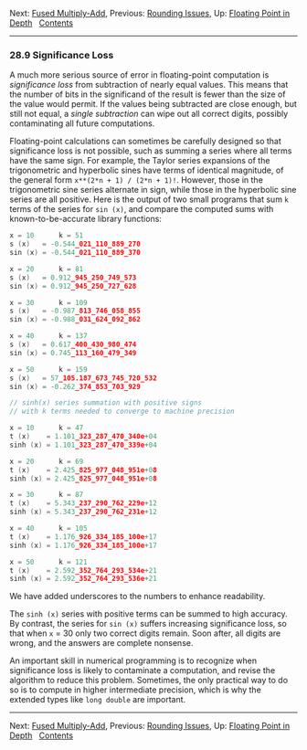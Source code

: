 Next: [Fused Multiply-Add](Fused-Multiply_002dAdd.md), Previous:
[Rounding Issues](Rounding-Issues.md), Up: [Floating Point in
Depth](Floating-Point-in-Depth.md)  
[Contents](index.md#SEC_Contents "Table of contents")  

------------------------------------------------------------------------


### 28.9 Significance Loss 


A much more serious source of error in floating-point computation is
*significance loss* from subtraction of nearly equal values. This means
that the number of bits in the significand of the result is fewer than
the size of the value would permit. If the values being subtracted are
close enough, but still not equal, a *single subtraction* can wipe out
all correct digits, possibly contaminating all future computations.

Floating-point calculations can sometimes be carefully designed so that
significance loss is not possible, such as summing a series where all
terms have the same sign. For example, the Taylor series expansions of
the trigonometric and hyperbolic sines have terms of identical
magnitude, of the general form `x**(2*n + 1) / (2*n + 1)!`. However,
those in the trigonometric sine series alternate in sign, while those in
the hyperbolic sine series are all positive. Here is the output of two
small programs that sum `k` terms of the series for
`sin (x)`, and compare the computed sums with known-to-be-accurate
library functions:

``` C
x = 10      k = 51
s (x)   = -0.544_021_110_889_270
sin (x) = -0.544_021_110_889_370

x = 20      k = 81
s (x)   = 0.912_945_250_749_573
sin (x) = 0.912_945_250_727_628

x = 30      k = 109
s (x)   = -0.987_813_746_058_855
sin (x) = -0.988_031_624_092_862

x = 40      k = 137
s (x)   = 0.617_400_430_980_474
sin (x) = 0.745_113_160_479_349

x = 50      k = 159
s (x)   = 57_105.187_673_745_720_532
sin (x) = -0.262_374_853_703_929

// sinh(x) series summation with positive signs
// with k terms needed to converge to machine precision

x = 10      k = 47
t (x)    = 1.101_323_287_470_340e+04
sinh (x) = 1.101_323_287_470_339e+04

x = 20      k = 69
t (x)    = 2.425_825_977_048_951e+08
sinh (x) = 2.425_825_977_048_951e+08

x = 30      k = 87
t (x)    = 5.343_237_290_762_229e+12
sinh (x) = 5.343_237_290_762_231e+12

x = 40      k = 105
t (x)    = 1.176_926_334_185_100e+17
sinh (x) = 1.176_926_334_185_100e+17

x = 50      k = 121
t (x)    = 2.592_352_764_293_534e+21
sinh (x) = 2.592_352_764_293_536e+21
```

We have added underscores to the numbers to enhance readability.

The `sinh (x)` series with positive terms can be summed to high
accuracy. By contrast, the series for `sin (x)` suffers increasing
significance loss, so that when `x` = 30 only two correct
digits remain. Soon after, all digits are wrong, and the answers are
complete nonsense.

An important skill in numerical programming is to recognize when
significance loss is likely to contaminate a computation, and revise the
algorithm to reduce this problem. Sometimes, the only practical way to
do so is to compute in higher intermediate precision, which is why the
extended types like `long double` are important.

------------------------------------------------------------------------

Next: [Fused Multiply-Add](Fused-Multiply_002dAdd.md), Previous:
[Rounding Issues](Rounding-Issues.md), Up: [Floating Point in
Depth](Floating-Point-in-Depth.md)  
[Contents](index.md#SEC_Contents "Table of contents")  
